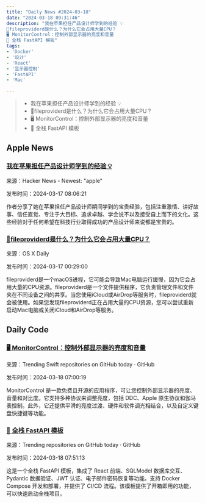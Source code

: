 ```yaml
---
title: "Daily News #2024-03-18"
date: "2024-03-18 09:31:46"
description: "我在苹果担任产品设计师学到的经验 💡
🤔fileproviderd是什么？为什么它会占用大量CPU？
🖥️ MonitorControl：控制外部显示器的亮度和音量
🚀 全栈 FastAPI 模板"
tags: 
- 'Docker'
- '设计'
- 'React'
- '显示器控制'
- 'FastAPI'
- 'Mac'

---
```


> - 我在苹果担任产品设计师学到的经验 💡
> - 🤔fileproviderd是什么？为什么它会占用大量CPU？
> - 🖥️ MonitorControl：控制外部显示器的亮度和音量
> - 🚀 全栈 FastAPI 模板

## Apple News

### [我在苹果担任产品设计师学到的经验 💡](https://medium.com/@pachecoandrea/what-i-learned-as-a-product-designer-at-apple-35341d9ced8a)

来源：Hacker News - Newest: "apple"

发布时间：2024-03-17 08:06:21

作者分享了她在苹果担任产品设计师期间学到的宝贵经验，包括注重激情、讲好故事、信任直觉、专注于大目标、追求卓越、学会说不以及接受自上而下的文化。这些经验对于任何希望在科技行业取得成功的产品设计师来说都是宝贵的。

### [🤔fileproviderd是什么？为什么它会占用大量CPU？](https://osxdaily.com/2024/03/16/what-is-fileproviderd-on-mac-why-does-it-use-high-cpu/)

来源：OS X Daily

发布时间：2024-03-17 00:29:00

fileproviderd是一个macOS进程，它可能会导致Mac电脑运行缓慢，因为它会占用大量的CPU资源。fileproviderd是一个文件提供程序，它负责管理文件和文件夹在不同设备之间的共享。当您使用iCloud或AirDrop等服务时，fileproviderd就会被使用。如果您发现fileproviderd正在占用大量的CPU资源，您可以尝试重新启动Mac电脑或关闭iCloud和AirDrop等服务。

## Daily Code

### [🖥️ MonitorControl：控制外部显示器的亮度和音量](https://github.com/MonitorControl/MonitorControl)

来源：Trending Swift repositories on GitHub today · GitHub

发布时间：2024-03-18 07:00:19

MonitorControl 是一款免费且开源的应用程序，可让您控制外部显示器的亮度、音量和对比度。它支持多种协议来调整亮度，包括 DDC、Apple 原生协议和伽马表控制。此外，它还提供平滑的亮度过渡、硬件和软件调光相结合，以及自定义键盘快捷键等功能。

### [🚀 全栈 FastAPI 模板](https://github.com/tiangolo/full-stack-fastapi-template)

来源：Trending repositories on GitHub today · GitHub

发布时间：2024-03-18 07:51:13

这是一个全栈 FastAPI 模板，集成了 React 前端、SQLModel 数据库交互、Pydantic 数据验证、JWT 认证、电子邮件密码恢复等功能。支持 Docker Compose 开发和部署，并提供了 CI/CD 流程。该模板提供了开箱即用的功能，可以快速启动全栈项目。
